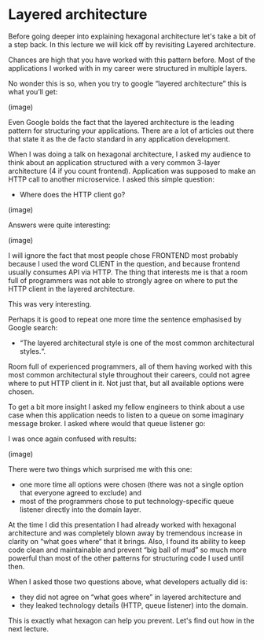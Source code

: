 # Layered architecture

Before going deeper into explaining hexagonal architecture let's take a bit of a step back.
In this lecture we will kick off by revisiting Layered architecture.

Chances are high that you have worked with this pattern before.
Most of the applications I worked with in my career were structured in multiple layers.

No wonder this is so, when you try to google “layered architecture” this is what you’ll get:

(image)

Even Google bolds the fact that the layered architecture is the leading pattern for structuring your applications.
There are a lot of articles out there that state it as the de facto standard in any application development.

When I was doing a talk on hexagonal architecture, I asked my audience to think about an application structured with a
very common 3-layer architecture (4 if you count frontend).
Application was supposed to make an HTTP call to another microservice.
I asked this simple question:

* Where does the HTTP client go?

(image)

Answers were quite interesting:

(image)

I will ignore the fact that most people chose FRONTEND most probably because I used the word CLIENT in the question,
and because frontend usually consumes API via HTTP.
The thing that interests me is that a room full of programmers was not able to strongly agree on where to put the HTTP
client in the layered architecture.

This was very interesting.

Perhaps it is good to repeat one more time the sentence emphasised by Google search:

* “The layered architectural style is one of the most common architectural styles.“.

Room full of experienced programmers, all of them having worked with this most common architectural style throughout
their careers, could not agree where to put HTTP client in it.
Not just that, but all available options were chosen.

To get a bit more insight I asked my fellow engineers to think about a use case when this application needs to listen
to a queue on some imaginary message broker.
I asked where would that queue listener go:

I was once again confused with results:

(image)

There were two things which surprised me with this one:

* one more time all options were chosen (there was not a single option that everyone agreed to exclude) and
* most of the programmers chose to put technology-specific queue listener directly into the domain layer.

At the time I did this presentation I had already worked with hexagonal architecture and was completely blown away by
tremendous increase in clarity on “what goes where“ that it brings.
Also, I found its ability to keep code clean and maintainable and prevent “big ball of mud” so much more powerful than
most of the other patterns for structuring code I used until then.

When I asked those two questions above, what developers actually did is:

* they did not agree on “what goes where” in layered architecture and
* they leaked technology details (HTTP, queue listener) into the domain.

This is exactly what hexagon can help you prevent.
Let's find out how in the next lecture.